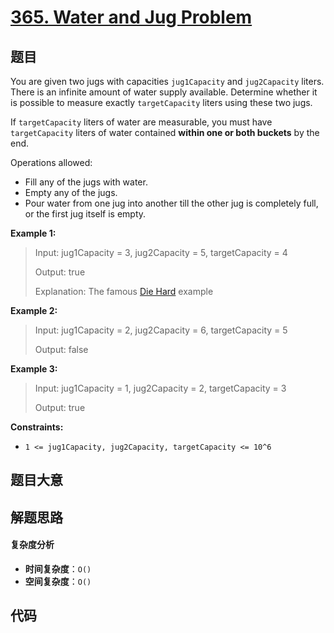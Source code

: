 # [365. Water and Jug Problem](https://leetcode.com/problems/water-and-jug-problem/)

## 题目

You are given two jugs with capacities `jug1Capacity` and `jug2Capacity`
liters. There is an infinite amount of water supply available. Determine
whether it is possible to measure exactly `targetCapacity` liters using these
two jugs.

If `targetCapacity` liters of water are measurable, you must have
`targetCapacity` liters of water contained **within one or both buckets** by
the end.

Operations allowed:

- Fill any of the jugs with water.
- Empty any of the jugs.
- Pour water from one jug into another till the other jug is completely full, or the first jug itself is empty.

**Example 1:**

> Input: jug1Capacity = 3, jug2Capacity = 5, targetCapacity = 4
>
> Output: true
>
> Explanation: The famous [Die Hard](https://www.youtube.com/watch?v=BVtQNK_ZUJg&ab_channel=notnek01) example

**Example 2:**

> Input: jug1Capacity = 2, jug2Capacity = 6, targetCapacity = 5
>
> Output: false

**Example 3:**

> Input: jug1Capacity = 1, jug2Capacity = 2, targetCapacity = 3
>
> Output: true

**Constraints:**

- `1 <= jug1Capacity, jug2Capacity, targetCapacity <= 10^6`

## 题目大意

## 解题思路

#### 复杂度分析

- **时间复杂度**：`O()`
- **空间复杂度**：`O()`

## 代码

```javascript

```
